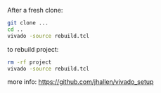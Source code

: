 After a fresh clone:
```sh
git clone ...
cd ..
vivado -source rebuild.tcl
```

to rebuild project:
```sh
rm -rf project
vivado -source rebuild.tcl
```

more info: https://github.com/jhallen/vivado_setup
